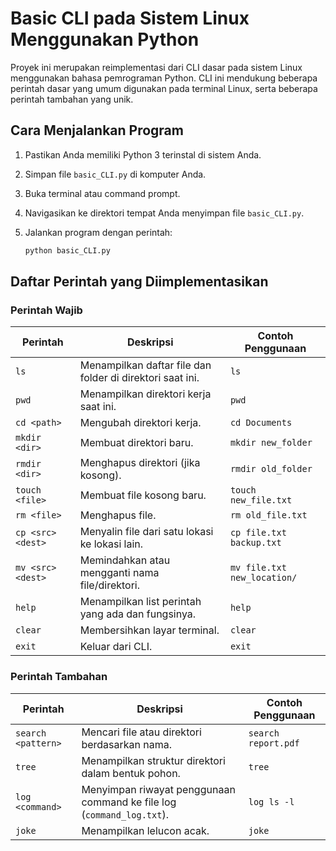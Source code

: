 # Basic CLI pada Sistem Linux Menggunakan Python

Proyek ini merupakan reimplementasi dari CLI dasar pada sistem Linux menggunakan bahasa pemrograman Python. CLI ini mendukung beberapa perintah dasar yang umum digunakan pada terminal Linux, serta beberapa perintah tambahan yang unik.

## Cara Menjalankan Program

1. Pastikan Anda memiliki Python 3 terinstal di sistem Anda.
2. Simpan file `basic_CLI.py` di komputer Anda.
3. Buka terminal atau command prompt.
4. Navigasikan ke direktori tempat Anda menyimpan file `basic_CLI.py`.
5. Jalankan program dengan perintah:

    ```bash
    python basic_CLI.py
    ```

## Daftar Perintah yang Diimplementasikan

### Perintah Wajib

| Perintah      | Deskripsi                                                                   | Contoh Penggunaan          |
| ------------- | --------------------------------------------------------------------------- | -------------------------- |
| `ls`          | Menampilkan daftar file dan folder di direktori saat ini.                   | `ls`                       |
| `pwd`         | Menampilkan direktori kerja saat ini.                                      | `pwd`                      |
| `cd <path>`   | Mengubah direktori kerja.                                                   | `cd Documents`             |
| `mkdir <dir>` | Membuat direktori baru.                                                    | `mkdir new_folder`         |
| `rmdir <dir>` | Menghapus direktori (jika kosong).                                         | `rmdir old_folder`         |
| `touch <file>`| Membuat file kosong baru.                                                  | `touch new_file.txt`       |
| `rm <file>`   | Menghapus file.                                                             | `rm old_file.txt`          |
| `cp <src> <dest>` | Menyalin file dari satu lokasi ke lokasi lain.                          | `cp file.txt backup.txt`   |
| `mv <src> <dest>` | Memindahkan atau mengganti nama file/direktori.                          | `mv file.txt new_location/` |
| `help`        | Menampilkan list perintah yang ada dan fungsinya.                           | `help`                     |
| `clear`       | Membersihkan layar terminal.                                                | `clear`                    |
| `exit`        | Keluar dari CLI.                                                            | `exit`                     |

### Perintah Tambahan

| Perintah       | Deskripsi                                                               | Contoh Penggunaan           |
| -------------- | ----------------------------------------------------------------------- | --------------------------- |
| `search <pattern>` | Mencari file atau direktori berdasarkan nama.                          | `search report.pdf`        |
| `tree`         | Menampilkan struktur direktori dalam bentuk pohon.                       | `tree`                      |
| `log <command>` | Menyimpan riwayat penggunaan command ke file log (`command_log.txt`). | `log ls -l`                 |
| `joke`         | Menampilkan lelucon acak.                                                | `joke`                      |


